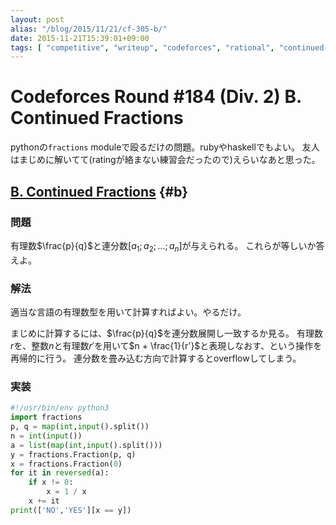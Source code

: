 ```yaml
---
layout: post
alias: "/blog/2015/11/21/cf-305-b/"
date: 2015-11-21T15:39:01+09:00
tags: [ "competitive", "writeup", "codeforces", "rational", "continued-fraction" ]
---
```


# Codeforces Round #184 (Div. 2) B. Continued Fractions

pythonの`fractions` moduleで殴るだけの問題。rubyやhaskellでもよい。
友人はまじめに解いてて(ratingが絡まない練習会だったので)えらいなあと思った。

<!-- more -->

## [B. Continued Fractions](http://codeforces.com/contest/305/problem/B) {#b}

### 問題

有理数$\frac{p}{q}$と連分数$[a_1;a_2;\dots;a_n]$が与えられる。
これらが等しいか答えよ。

### 解法

適当な言語の有理数型を用いて計算すればよい。やるだけ。

まじめに計算するには、$\frac{p}{q}$を連分数展開し一致するか見る。
有理数$r$を、整数$n$と有理数$r'$を用いて$n + \frac{1}{r'}$と表現しなおす、という操作を再帰的に行う。
連分数を畳み込む方向で計算するとoverflowしてしまう。

### 実装

``` python
#!/usr/bin/env python3
import fractions
p, q = map(int,input().split())
n = int(input())
a = list(map(int,input().split()))
y = fractions.Fraction(p, q)
x = fractions.Fraction(0)
for it in reversed(a):
    if x != 0:
        x = 1 / x
    x += it
print(['NO','YES'][x == y])
```

